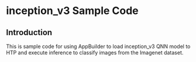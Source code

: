 # inception_v3 Sample Code

## Introduction
This is sample code for using AppBuilder to load inception_v3 QNN model to HTP and execute inference to classify images from the Imagenet dataset. 
